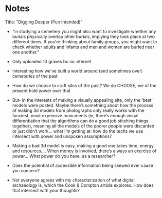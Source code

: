 # Notes

Title: "Digging Deeper (Pun Intended)"
- "In studying a cemetery you might also want to investigate whether any burials physically overlap other burials, implying they took place at two different times. If you're thinking about family groups, you might want to check whether adults and infants and men and women are buried near one another."
- Only uploaded 10 graves bc no internet
- Interesting how we've built a world around (and sometimes over) cemeteries of the past
- How do we choose to craft sites of the past? We do CHOOSE, we of the present hold power over that

- But- in the interests of making a visually appealing site, only the ‘best’ models were posted. Maybe there’s something about how the process of making 3d models from photographs only really works with the fanciest, most expensive monuments (ie, there’s enough visual differentiation that the algorithms can do a good job stitching things together), meaning all the models of the poorer people were discarded or just didn’t work... what I’m getting at: how do the techs we use intersect with power and unspoken assumptions?

- Making a bad 3d model is easy, making a good one takes time, energy, and resources…. When money is involved, there’s always an exercise of power… What power do you have, as a researcher?

- Does the potential of accessible information being skewed ever cause you concern?

- Not everyone agrees with my characterization of what digital archaeology is, which the Cook & Compton article explores. How does that intersect with your thoughts?
